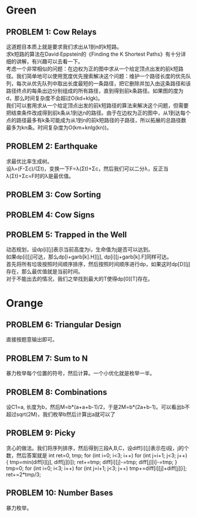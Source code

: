 Green
=====

PROBLEM 1: Cow Relays
--------------
这道题目本质上就是要求我们求出从1到n的k短路。<br/>
求k短路的算法在David·Eppstein的《Finding the K Shortest Paths》有十分详细的讲解，有兴趣可以去看一下。<br/>
考虑一个非常相似的问题：在边权为正的图中求从一个给定顶点出发的前k短路径。我们简单地可以使用宽度优先搜索解决这个问题：维护一个路径长度的优先队列，每次从优先队列中取出长度最短的一条路径，把它删除并加入由这条路径和该路径终点的每条出边分别组成的所有路径，直到得到前k条路径。如果图的度为d，那么时间复杂度不会超过O(kd+klgk)。<br/>
我们可以套用求从一个给定顶点出发的前k短路径的算法来解决这个问题，但需要把结束条件改成得到前k条从1到达n的路径。由于在边权为正的图中，从1到达每个点的路径最多有k条可能成为从1到n的前k短路径的子路径，所以拓展的总路径数最多为kn条。时间复杂度为O(km+knlg(kn))。<br/>

PROBLEM 2: Earthquake
-------------
求最优比率生成树。<br/>
设λ=(F-Σc)/(Σt)，变换一下F=λ(Σt)+Σc，然后我们可以二分λ，反正当λ(Σt)+Σc=F时的λ是最优值。

PROBLEM 3: Cow Sorting
--------------

PROBLEM 4: Cow Signs
--------------

PROBLEM 5: Trapped in the Well
---------------

动态规划，设dp\[i\]\[j\]表示当前高度为i，生命值为j是否可以达到。<br/>
如果dp\[i\]\[j\]可达，那么dp\[i+garb\[k\].H\]\[j\], dp\[i\]\[j+garb\[k\].F\]同样可达。<br/>
首先将所有垃圾按照时间顺序排序，然后按照时间顺序进行dp，如果这时dp\[D\]\[j\]存在，那么最优值就是当前时间。<br/>
对于不能出去的情况，我们之举找到最大的T使得dp[0][T]存在。

Orange
========

PROBLEM 6:  Triangular Design
--------------

直接按题意输出即可。

PROBLEM 7: Sum to N
----------------

暴力枚举每个位置的符号，然后计算。一个小优化就是枚举一半。

PROBLEM 8: Combinations
------------------

设C1=a, 长度为b，然后M=b*(a+a+b-1)/2，于是2M=b*(2a+b-1)。可以看出b不超过sqrt(2M)，我们枚举b然后计算出a就可以了

PROBLEM 9: Picky
---------------

贪心的做法。我们将序列排序，然后得到三段A,B,C，设diff\[i\]\[j\]表示在i段，j的个数，然后答案就是
		int ret=0, tmp;
		for (int i=0; i<3; i++)
			for (int j=i+1; j<3; j++)
			{
				tmp=min(diff[i][j], diff[j][i]);
				ret+=tmp;
				diff[i][j]-=tmp; diff[j][i]-=tmp;
			}
		tmp=0;
		for (int i=0; i<3; i++)
			for (int j=i+1; j<3; j++)
				tmp+=diff[i][j]+diff[j][i];
		ret+=2*tmp/3;

PROBLEM 10: Number Bases
--------------------

暴力枚举。


